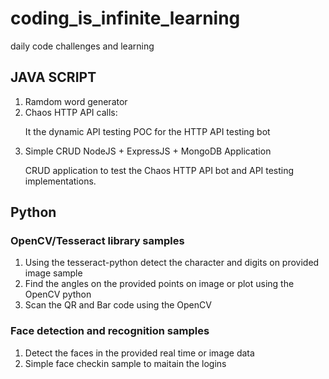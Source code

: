 # coding_is_infinite_learning
daily code challenges and learning

## JAVA SCRIPT
<ol>
 <li> Ramdom word generator</li>
 <li> Chaos HTTP API calls: </li>

<p> It the dynamic API testing POC for the HTTP API testing bot</p> 
 <li>  Simple CRUD NodeJS + ExpressJS + MongoDB Application</li>

<p>CRUD application to test the Chaos HTTP API bot and API testing implementations.</p>
</ol>

## Python
### OpenCV/Tesseract library samples

<ol>
 <li> Using the tesseract-python detect the character and digits on provided image sample </li>
 <li> Find the angles on the provided points on image or plot using the OpenCV python</li>
 <li> Scan the QR and Bar code using the OpenCV</li>
</ol>

### Face detection and recognition samples

<ol>
 <li> Detect the faces in the provided real time or image data </li>
 <li> Simple face checkin sample to maitain the logins</li>
</ol>
